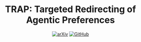 <div align="center">

<h1>TRAP: Targeted Redirecting of Agentic Preferences</h1>

[![arXiv](https://img.shields.io/badge/arXiv-Paper-red?logo=arxiv)](https://arxiv.org/abs/2505.23518)
[![GitHub](https://img.shields.io/badge/GitHub-PET-green?logo=github&logoColor=white)](https://github.com/hgKang02/TRAP)
